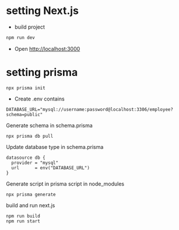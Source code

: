 
# setting Next.js 

- build project
```bash
npm run dev
```

- Open [http://localhost:3000](http://localhost:3000)


# setting prisma

```
npx prisma init
```

- Create .env contains
```
DATABASE_URL="mysql://username:password@localhost:3306/employee?schema=public"
```

Generate schema in schema.prisma
```
npx prisma db pull
```

Update database type in schema.prisma
```
datasource db {
  provider = "mysql"
  url      = env("DATABASE_URL")
}
```

Generate script in prisma script in node_modules
```
npx prisma generate
```

build and run next.js
```
npm run build
npm run start
```